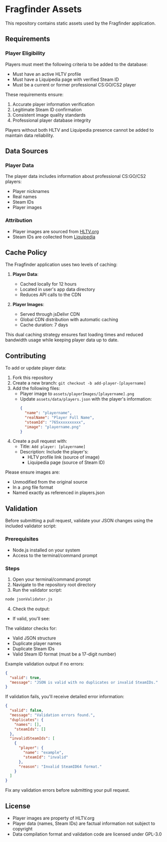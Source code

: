 # Fragfinder Assets

This repository contains static assets used by the Fragfinder application.

## Requirements

### Player Eligibility

Players must meet the following criteria to be added to the database:

- Must have an active HLTV profile
- Must have a Liquipedia page with verified Steam ID
- Must be a current or former professional CS:GO/CS2 player

These requirements ensure:

1. Accurate player information verification
2. Legitimate Steam ID confirmation
3. Consistent image quality standards
4. Professional player database integrity

Players without both HLTV and Liquipedia presence cannot be added to maintain data reliability.

## Data Sources

### Player Data

The player data includes information about professional CS:GO/CS2 players:

- Player nicknames
- Real names
- Steam IDs
- Player images

### Attribution

- Player images are sourced from [HLTV.org](https://www.hltv.org)
- Steam IDs are collected from [Liquipedia](https://liquipedia.net/counterstrike/)

## Cache Policy

The Fragfinder application uses two levels of caching:

1. **Player Data**:

   - Cached locally for 12 hours
   - Located in user's app data directory
   - Reduces API calls to the CDN

2. **Player Images**:
   - Served through jsDelivr CDN
   - Global CDN distribution with automatic caching
   - Cache duration: 7 days

This dual caching strategy ensures fast loading times and reduced bandwidth usage while keeping player data up to date.

## Contributing

To add or update player data:

1. Fork this repository
2. Create a new branch: `git checkout -b add-player-[playername]`
3. Add the following files:
   - Player image to `assets/playerImages/[playername].png`
   - Update `assets/data/players.json` with the player's information:
     ```json
     {
       "name": "playername",
       "realName": "Player Full Name",
       "steamId": "765xxxxxxxxxx",
       "image": "playername.png"
     }
     ```
4. Create a pull request with:
   - Title: `Add player: [playername]`
   - Description: Include the player's:
     - HLTV profile link (source of image)
     - Liquipedia page (source of Steam ID)

Please ensure images are:

- Unmodified from the original source
- In a .png file format
- Named exactly as referenced in players.json

## Validation

Before submitting a pull request, validate your JSON changes using the included validator script:

### Prerequisites

- Node.js installed on your system
- Access to the terminal/command prompt

### Steps

1. Open your terminal/command prompt
2. Navigate to the repository root directory
3. Run the validator script:

```bash
node jsonValidator.js
```

4. Check the output:

- If valid, you'll see:

The validator checks for:

- Valid JSON structure
- Duplicate player names
- Duplicate Steam IDs
- Valid Steam ID format (must be a 17-digit number)

Example validation output if no errors:

```json
{
  "valid": true,
  "message": "JSON is valid with no duplicates or invalid SteamIDs."
}
```

If validation fails, you'll receive detailed error information:

```json
{
  "valid": false,
  "message": "Validation errors found.",
  "duplicates": {
    "names": [],
    "steamIds": []
  },
  "invalidSteamIds": [
    {
      "player": {
        "name": "example",
        "steamId": "invalid"
      },
      "reason": "Invalid SteamID64 format."
    }
  ]
}
```

Fix any validation errors before submitting your pull request.

## License

- Player images are property of HLTV.org
- Player data (names, Steam IDs) are factual information not subject to copyright
- Data compilation format and validation code are licensed under GPL-3.0
